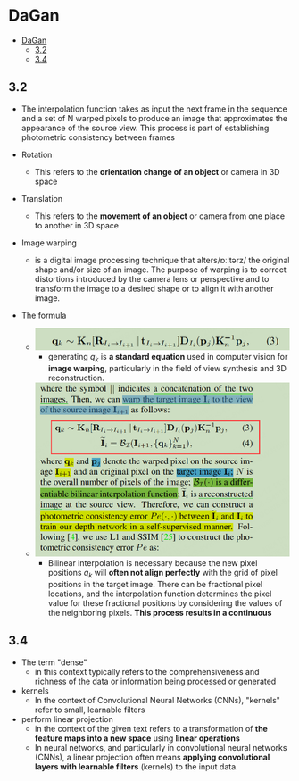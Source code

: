 # DaGan

- [DaGan](#dagan)
  - [3.2](#32)
  - [3.4](#34)

## 3.2

- The interpolation function takes as input the next frame in the sequence and a set of N warped pixels to produce an image that approximates the appearance of the source view. This process is part of establishing photometric consistency between frames

- Rotation
  - This refers to the **orientation change of an object** or camera in 3D space
- Translation
  - This refers to the **movement of an object** or camera from one place to another in 3D space
- Image warping
  - is a digital image processing technique that alters/ɒːltərz/ the original shape and/or size of an image. The purpose of warping is to correct distortions introduced by the camera lens or perspective and to transform the image to a desired shape or to align it with another image.
- The formula
  - ![Alt text](images/image.png)
    - generating $q_k$​ is **a standard equation** used in computer vision for **image warping**, particularly in the field of view synthesis and 3D reconstruction.
  - ![Alt text](images/image-1.png)
    - Bilinear interpolation is necessary because the new pixel positions $q_k​$ will **often not align perfectly** with the grid of pixel positions in the target image. There can be fractional pixel locations, and the interpolation function determines the pixel value for these fractional positions by considering the values of the neighboring pixels. **This process results in a continuous**

## 3.4

- The term "dense"
  - in this context typically refers to the comprehensiveness and richness of the data or information being processed or generated
- kernels
  - In the context of Convolutional Neural Networks (CNNs), "kernels" refer to small, learnable filters
- perform linear projection
  - in the context of the given text refers to a transformation of **the feature maps into a new space** using **linear operations**
  - In neural networks, and particularly in convolutional neural networks (CNNs), a linear projection often means **applying convolutional layers with learnable filters** (kernels) to the input data.
